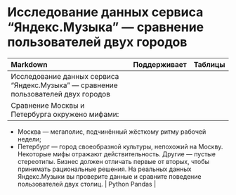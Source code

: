 # Исследование данных сервиса “Яндекс.Музыка” — сравнение пользователей двух городов

| Markdown | Поддерживает | Таблицы |
| :-------------------- | :-------------------- |:--------------------|
| Исследование данных сервиса “Яндекс.Музыка” — сравнение пользователей двух городов
 | Сравнение Москвы и Петербурга окружено мифами:
- Москва — мегаполис, подчинённый жёсткому ритму рабочей недели;
- Петербург — город своеобразной культуры, непохожий на Москву.
Некоторые мифы отражают действительность. Другие — пустые стереотипы. Бизнес должен отличать первые от вторых, чтобы принимать рациональные решения. На реальных данных Яндекс.Музыки вы проверите данные и сравните поведение пользователей двух столиц. | 
Python
Pandas |
